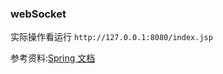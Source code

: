 ### webSocket

实际操作看运行 `http://127.0.0.1:8080/index.jsp`

参考资料:[Spring 文档](https://docs.spring.io/spring-framework/docs/5.0.0.M1/spring-framework-reference/html/websocket.html)